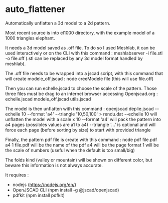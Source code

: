 # auto_flattener
Automatically unflatten a 3d model to a 2d pattern.

Most recent source is into el1000 directory, with the example model of a 1000 triangles elephant.

It needs a 3d model saved as .off file. To do so I used Meshlab, it can be used interactively or on the CLI with this command :
meshlabserver -i file.stl -o file.off (.stl can be replaced by any 3d model format handled by meshlab).

The .off file needs to be wrapped into a jscad script, with this command that will create modele_off.jscad :
node creeModele file (this will use file.off)

Then you can run echelle.jscad to choose the scale of the pattern. Those three files must be drag to an internet browser accessing Openjscad.org : echelle.jscad modele_off.jscad utils.jscad

The model is then unflatten with this command :
openjscad deplie.jscad --echelle 10 --format 'a4' --triangle '10,50,100' > rendu.dat
--echelle 10 will unflatten the model with a scale x 10
--format 'a4' will pack the pattern into a4 pages (possibles values are a1 to a4)
--triangle '...' is optional and will force each page (before sorting by size) to start with provided triangle

Finally, the pattern pdf file is create with this command :
node pdf file.pdf a4 1
file.pdf will be the name of the pdf
a4 will be the page format
1 will be the scale of numbers (useful when the default is too small/big)

The folds kind (valley or mountain) will be shown on different color, but beware this information is not always accurate.

It requires :
- nodejs (https://nodejs.org/en/)
- OpenJSCAD CLI (npm install -g @jscad/openjscad)
- pdfkit (npm install pdfkit)
